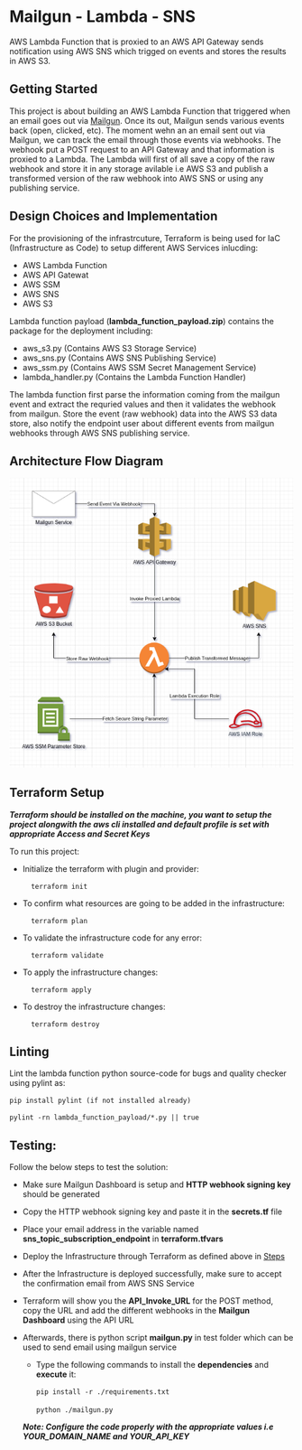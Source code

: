 # Mailgun - Lambda - SNS

AWS Lambda Function that is proxied to an AWS API Gateway sends notification using AWS SNS which trigged on events and stores the results in AWS S3.

## Getting Started

This project is about building an AWS Lambda Function that triggered when an email goes out via [Mailgun](mailgun.com). Once its out, Mailgun sends various events back (open, clicked, etc). The moment wehn an an email sent out via Mailgun, we can track the email through those events via webhooks. The webhook put a POST request to an API Gateway and that information is proxied to a Lambda. The Lambda will first of all save a copy of the raw webhook and store it in any storage avilable i.e AWS S3 and publish a transformed version of the raw webhook into AWS SNS or using any publishing service.

## Design Choices and Implementation

For the provisioning of the infrastrcuture, Terraform is being used for IaC (Infrastructure as Code) to setup different AWS Services inlucding:

* AWS Lambda Function
* AWS API Gatewat
* AWS SSM
* AWS SNS
* AWS S3

Lambda function payload (**lambda_function_payload.zip**) contains the package for the deployment including:

- aws_s3.py (Contains AWS S3 Storage Service)
- aws_sns.py (Contains AWS SNS Publishing Service)
- aws_ssm.py (Contains AWS SSM Secret Management Service)
- lambda_handler.py (Contains the Lambda Function Handler)

The lambda function first parse the information coming from the mailgun event and extract the requried values and then it validates the webhook from mailgun. Store the event (raw webhook) data into the AWS S3 data store, also notify the endpoint user about different events from mailgun webhooks through AWS SNS publishing service.

## Architecture Flow Diagram

![mailgun_lambda_sns](./architecture_flow_diagram.png)

## Terraform Setup

***Terraform should be installed on the machine, you want to setup the project alongwith the aws cli installed and default profile is set with appropriate Access and Secret Keys***

To run this project:

- Initialize the terraform with plugin and provider:

  ```
    terraform init
  ```

- To confirm what resources are going to be added in the infrastructure:

  ```
    terraform plan
  ```

- To validate the infrastructure code for any error:

  ```
    terraform validate
  ```

- To apply the infrastructure changes:

  ```
    terraform apply
  ```

- To destroy the infrastructure changes:

  ```
    terraform destroy
  ```

## Linting

Lint the lambda function python source-code for bugs and quality checker using pylint as:

```
pip install pylint (if not installed already)
```
```
pylint -rn lambda_function_payload/*.py || true
```

## Testing:

Follow the below steps to test the solution:

- Make sure Mailgun Dashboard is setup and **HTTP webhook signing key** should be generated

- Copy the HTTP webhook signing key and paste it in the **secrets.tf** file

- Place your email address in the variable named **sns_topic_subscription_endpoint** in **terraform.tfvars**

- Deploy the Infrastructure through Terraform as defined above in [Steps](#terraform-setup)

- After the Infrastructure is deployed successfully, make sure to accept the confirmation email from AWS SNS Service

- Terraform will show you the **API_Invoke_URL** for the POST method, copy the URL and add the different webhooks in the **Mailgun Dashboard** using the API URL

- Afterwards, there is python script **mailgun.py** in test folder which can be used to send email using mailgun service

  - Type the following commands to install the **dependencies** and **execute** it:

    ```
    pip install -r ./requirements.txt
    
    python ./mailgun.py
    ```
  ***Note: Configure the code properly with the appropriate values i.e YOUR_DOMAIN_NAME and YOUR_API_KEY***